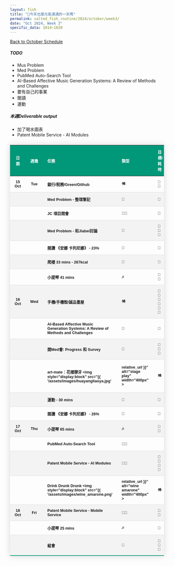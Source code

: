 ```yaml
---
layout: fish
title: "🎐今天也是元氣滿滿的一天嗎"
permalink: salted_fish_routine/2024/october/week3/
date: "Oct 2024, Week 3"
specific_data: 1014~1020
---
```



<a href="{{ '/salted_fish_routine/2024/october/' | relative_url }}">Back to October Schedule</a>

<style>
    /* table :is(td, th) {
  border: 1px solid black;
  padding: 0.3em;
} */

 table {
    width: 100%;
    border-collapse: collapse;
    margin: 25px 0;
    font-size: 0.9em;
    font-family: sans-serif;
    font-weight: bold;
    box-shadow: 0 0 20px rgba(0, 0, 0, 0.15);
 }
 
 table thead tr {
    background-color: #009879;
    color: #ffffff;
    text-align: left;
}

table th, table td {
     padding: 12px 15px;
}

table tbody tr {
    font-weight: bold;
    border-bottom: 1px solid #dddddd;
    cursor: grabbing;
}

table tbody tr:nth-of-type(even) {
    background-color: #f3f3f3;
}

table tbody tr:last-of-type {
    border-bottom: 2px solid #009879;
}

table tbody tr:hover {
    font-weight: bold;
    color: #009879;
}

/* thead:tr {
  background-color: transparent;
}

tbody tr:nth-child(even) {
  background-color: lightblue;
}
tbody tr:nth-child(odd) {
  background-color: lightgreen;
} */
</style>

##### TODO
 - Mus Problem
 - Med Problem
 - PubMed Auto-Search Tool  
 - AI-Based Affective Music Generation Systems: A Review of Methods and Challenges
 - 要有自己的事業
 - 閱讀
 - 運動
  


##### 本週Deliverable output
 - 加了喝水圖表
-  Patent Mobile Service - AI Modules


| **日期** | **週幾** | **任務**                                                                                 | **類型**                                            | **目標/耗時** | **進度** | **復盤** |
| :------: | :------: | :--------------------------------------------------------------------------------------- | :-------------------------------------------------- | :------------ | :------: | :------- |
|  15 Oct  |   Tue    | 銀行/稅務/Green/Github                                                                   | 🪅                                                   | 🧊🧊            |    ✔️     |          |
|          |          | Med Problem - 整理筆記                                                                   | 🤠                                                   | 🧊             |    ✔️     |          |
|          |          | JC 項目開會                                                                              | 👩‍🚀                                                   | 🧊             |    ✔️     |          |
|          |          | Med Problem - 和Jiabei討論                                                               | 🤠                                                   | 🧊🧊🧊           |    ✔️     |          |
|          |          | 閱讀 《安娜 卡列尼娜》 - 23%                                                             | 📖                                                   | 🧊             |    ✔️     |          |
|          |          | 爬楼 33 mins - 267kcal                                                                   | 💪                                                   | 🧊             |    ✔️     |          |
|          |          | 小提琴 41 mins                                                                           | 🎶                                                   | 🧊🫧            |    ✔️     |          |
|  16 Oct  |   Wed    | 手機/手機殼/誠品書屋                                                                     | 🪅                                                   | 🧊🧊🧊🧊🧊🧊        |    ✔️     |          |
|          |          | AI-Based Affective Music Generation Systems: A Review of Methods and Challenges          | 🤠                                                   | 🧊             |    ✔️     |          |
|          |          | 開Med會: Progress 和 Survey                                                              | 🤠                                                   | 🧊🧊🧊           |    ✔️     |          |
|          |          | art-mate：花樣獠牙 <img style="display:block" src="{{ '/assets/images/huayangliaoya.jpg' | relative_url }}" alt="stage play" width="400px" >   | 🪅             |  🧊🧊🧊🧊🧊🧊  | ✔️        | 🎭Good show. 在一座毫無朝氣、烏煙瘴氣的城市波地，年輕人看不見未來的希望/出路，該如何保護自己愛的人？ 他爲了保護她，不惜做些見不得人的事，只爲提供她最好的生活，卻因此揹負終生枷鎖。她爲了保護他，願意傾盡所有，奉獻自己成就他的夢想。 然而，兩人最終的初心，都只是希望能夠簡簡單單地一起過日子。多麼令人唏噓。 |
|          |          | 運動 - 30 mins                                                                           | 💪                                                   | 🧊             |    ✔️     |          |
|          |          | 閱讀 《安娜 卡列尼娜》 - 26%                                                             | 📖                                                   | 🧊             |    ✔️     |          |
|  17 Oct  |   Thu    | 小提琴 65 mins                                                                           | 🎶                                                   | 🧊🧊            |    ✔️     |          |
|          |          | PubMed Auto-Search Tool                                                                  | 👩‍🚀                                                   |               |    ✔️     |          |
|          |          | Patent Mobile Service - AI Modules                                                       | 👩‍🚀                                                   | 🧊🧊🧊🧊          |    ✔️     |          |
|          |          | Drink Drunk Drunk  <img style="display:block" src="{{ '/assets/images/wine_amarone.png'  | relative_url }}" alt="wine amarone" width="400px" > | 🪅             |   🧊🧊🧊🧊   | ✔️        |                                                                                                                                                                                                                                                                                                               |
|  18 Oct  |   Fri    | Patent Mobile Service - Mobile Service                                                   | 👩‍🚀                                                   | 🧊🧊            |          | ✔️        |
|          |          | 小提琴 25 mins                                                                           | 🎶                                                   | 🧊             |          | ✔️        |
|          |          | 組會                                                                                     | 🤠                                                   | 🧊🧊🧊           |          | ✔️        |